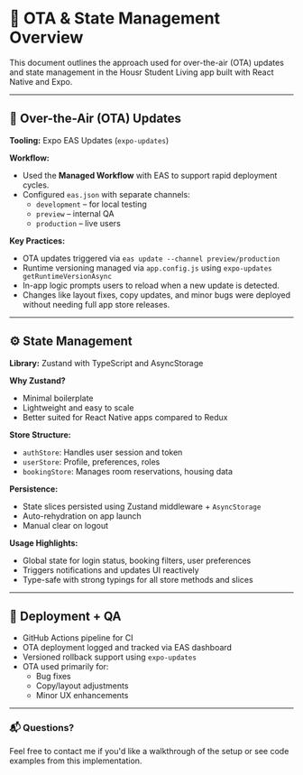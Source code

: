 # 📱 OTA & State Management Overview

This document outlines the approach used for over-the-air (OTA) updates and state management in the Housr Student Living app built with React Native and Expo.

---

## 🚀 Over-the-Air (OTA) Updates

**Tooling:** Expo EAS Updates (`expo-updates`)

**Workflow:**

- Used the **Managed Workflow** with EAS to support rapid deployment cycles.
- Configured `eas.json` with separate channels:
  - `development` – for local testing
  - `preview` – internal QA
  - `production` – live users

**Key Practices:**

- OTA updates triggered via `eas update --channel preview/production`
- Runtime versioning managed via `app.config.js` using `expo-updates getRuntimeVersionAsync`
- In-app logic prompts users to reload when a new update is detected.
- Changes like layout fixes, copy updates, and minor bugs were deployed without needing full app store releases.

---

## ⚙️ State Management

**Library:** Zustand with TypeScript and AsyncStorage

**Why Zustand?**

- Minimal boilerplate
- Lightweight and easy to scale
- Better suited for React Native apps compared to Redux

**Store Structure:**

- `authStore`: Handles user session and token
- `userStore`: Profile, preferences, roles
- `bookingStore`: Manages room reservations, housing data

**Persistence:**

- State slices persisted using Zustand middleware + `AsyncStorage`
- Auto-rehydration on app launch
- Manual clear on logout

**Usage Highlights:**

- Global state for login status, booking filters, user preferences
- Triggers notifications and updates UI reactively
- Type-safe with strong typings for all store methods and slices

---

## 🔧 Deployment + QA

- GitHub Actions pipeline for CI
- OTA deployment logged and tracked via EAS dashboard
- Versioned rollback support using `expo-updates`
- OTA used primarily for:
  - Bug fixes
  - Copy/layout adjustments
  - Minor UX enhancements

---

### 📬 Questions?

Feel free to contact me if you'd like a walkthrough of the setup or see code examples from this implementation.
